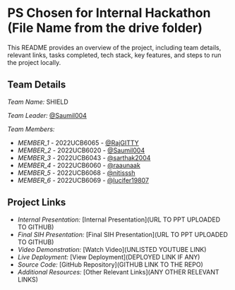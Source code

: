 # PS Chosen for Internal Hackathon (File Name from the drive folder)

This README provides an overview of the project, including team details, relevant links, tasks completed, tech stack, key features, and steps to run the project locally.

## Team Details

*Team Name:* SHIELD

*Team Leader:* [@Saumil004](https://github.com/Saumil004)

*Team Members:*

- *MEMBER_1* - 2022UCB6065 - [@RajGITTY](https://github.com/RajGITTY)
- *MEMBER_2* - 2022UCB6020 - [@Saumil004](https://github.com/Saumil004)
- *MEMBER_3* - 2022UCB6043 - [@sarthak2004](https://github.com/sarthak2004)
- *MEMBER_4* - 2022UCB6060 - [@raaunaak](https://github.com/raaunaak)
- *MEMBER_5* - 2022UCB6068 - [@nitisssh](https://github.com/nitisssh)
- *MEMBER_6* - 2022UCB6069 - [@lucifer19807](https://github.com/lucifer19807)

## Project Links

- *Internal Presentation:* [Internal Presentation](URL TO PPT UPLOADED TO GITHUB)
- *Final SIH Presentation:* [Final SIH Presentation](URL TO PPT UPLOADED TO GITHUB)
- *Video Demonstration:* [Watch Video](UNLISTED YOUTUBE LINK)
- *Live Deployment:* [View Deployment](DEPLOYED LINK IF ANY)
- *Source Code:* [GitHub Repository](GITHUB LINK TO THE REPO)
- *Additional Resources:* [Other Relevant Links](ANY OTHER RELEVANT LINKS)